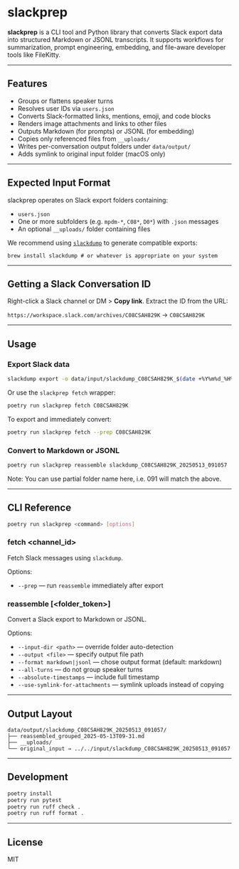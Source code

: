 # slackprep

**slackprep** is a CLI tool and Python library that converts Slack export data into structured Markdown or JSONL transcripts. It supports workflows for summarization, prompt engineering, embedding, and file-aware developer tools like FileKitty.

---

## Features

- Groups or flattens speaker turns
- Resolves user IDs via `users.json`
- Converts Slack-formatted links, mentions, emoji, and code blocks
- Renders image attachments and links to other files
- Outputs Markdown (for prompts) or JSONL (for embedding)
- Copies only referenced files from `__uploads/`
- Writes per-conversation output folders under `data/output/`
- Adds symlink to original input folder (macOS only)

---

## Expected Input Format

slackprep operates on Slack export folders containing:

- `users.json`
- One or more subfolders (e.g. `mpdm-*`, `C08*`, `D0*`) with `.json` messages
- An optional `__uploads/` folder containing files

We recommend using [`slackdump`](https://github.com/rusq/slackdump) to generate compatible exports:

```shell
brew install slackdump # or whatever is appropriate on your system
```

---

## Getting a Slack Conversation ID

Right-click a Slack channel or DM > **Copy link**. Extract the ID from the URL:

`https://workspace.slack.com/archives/C08CSAH829K` → `C08CSAH829K`

---

## Usage

### Export Slack data

```bash
slackdump export -o data/input/slackdump_C08CSAH829K_$(date +%Y%m%d_%H%M%S) C08CSAH829K
````

Or use the `slackprep fetch` wrapper:

```bash
poetry run slackprep fetch C08CSAH829K
```

To export and immediately convert:

```bash
poetry run slackprep fetch --prep C08CSAH829K
```

### Convert to Markdown or JSONL

```bash
poetry run slackprep reassemble slackdump_C08CSAH829K_20250513_091057
```

Note: You can use partial folder name here, i.e. 091 will match the above.

---

## CLI Reference

```bash
poetry run slackprep <command> [options]
```

### fetch \<channel\_id>

Fetch Slack messages using `slackdump`.

Options:

* `--prep` — run `reassemble` immediately after export

### reassemble \[\<folder\_token>]

Convert a Slack export to Markdown or JSONL.

Options:

* `--input-dir <path>` — override folder auto-detection
* `--output <file>` — specify output file path
* `--format markdown|jsonl` — chose output format (default: markdown)
* `--all-turns` — do not group speaker turns
* `--absolute-timestamps` — include full timestamp
* `--use-symlink-for-attachments` — symlink uploads instead of copying

---

## Output Layout

```
data/output/slackdump_C08CSAH829K_20250513_091057/
├── reassembled_grouped_2025-05-13T09-31.md
├── __uploads/
└── original_input → ../../input/slackdump_C08CSAH829K_20250513_091057
```

---

## Development

```bash
poetry install
poetry run pytest
poetry run ruff check .
poetry run ruff format .
```

---

## License

MIT
